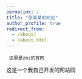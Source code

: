 ```yaml
---
permalink: /
title: "张某某的网站"
author_profile: true
redirect_from: 
  - /about/
  - /about.html
---
```

     这里是zmz的官网
这是一个我自己开发的网站鸥


